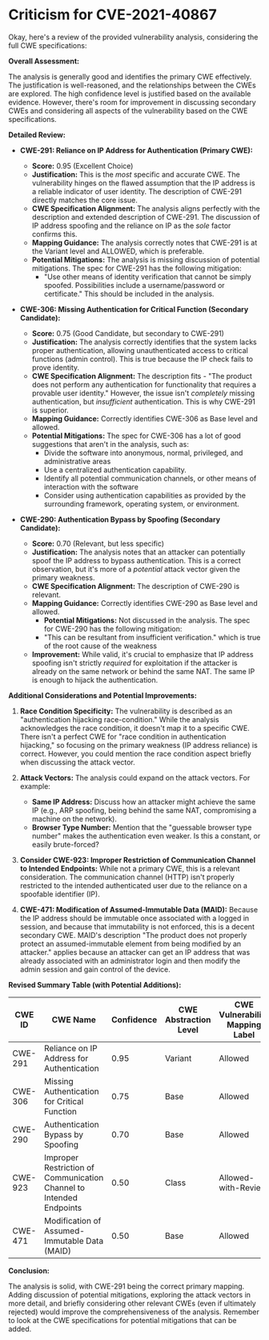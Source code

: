 # Criticism for CVE-2021-40867

Okay, here's a review of the provided vulnerability analysis, considering the full CWE specifications:

**Overall Assessment:**

The analysis is generally good and identifies the primary CWE effectively. The justification is well-reasoned, and the relationships between the CWEs are explored. The high confidence level is justified based on the available evidence. However, there's room for improvement in discussing secondary CWEs and considering all aspects of the vulnerability based on the CWE specifications.

**Detailed Review:**

*   **CWE-291: Reliance on IP Address for Authentication (Primary CWE):**
    *   **Score:** 0.95 (Excellent Choice)
    *   **Justification:** This is the *most* specific and accurate CWE. The vulnerability hinges on the flawed assumption that the IP address is a reliable indicator of user identity.  The description of CWE-291 directly matches the core issue.
    *   **CWE Specification Alignment:** The analysis aligns perfectly with the description and extended description of CWE-291.  The discussion of IP address spoofing and the reliance on IP as the *sole* factor confirms this.
    *   **Mapping Guidance:** The analysis correctly notes that CWE-291 is at the Variant level and ALLOWED, which is preferable.
    *   **Potential Mitigations:** The analysis is missing discussion of potential mitigations. The spec for CWE-291 has the following mitigation:
        *   "Use other means of identity verification that cannot be simply spoofed. Possibilities include a username/password or certificate."
        This should be included in the analysis.

*   **CWE-306: Missing Authentication for Critical Function (Secondary Candidate):**
    *   **Score:** 0.75 (Good Candidate, but secondary to CWE-291)
    *   **Justification:** The analysis correctly identifies that the system lacks proper authentication, allowing unauthenticated access to critical functions (admin control). This is true because the IP check fails to prove identity.
    *   **CWE Specification Alignment:**  The description fits - "The product does not perform any authentication for functionality that requires a provable user identity." However, the issue isn't *completely* missing authentication, but *insufficient* authentication. This is why CWE-291 is superior.
    *   **Mapping Guidance:** Correctly identifies CWE-306 as Base level and allowed.
    *  **Potential Mitigations:** The spec for CWE-306 has a lot of good suggestions that aren't in the analysis, such as:
        *   Divide the software into anonymous, normal, privileged, and administrative areas
        *   Use a centralized authentication capability.
        *   Identify all potential communication channels, or other means of interaction with the software
        *   Consider using authentication capabilities as provided by the surrounding framework, operating system, or environment.

*   **CWE-290: Authentication Bypass by Spoofing (Secondary Candidate):**
    *   **Score:** 0.70 (Relevant, but less specific)
    *   **Justification:** The analysis notes that an attacker can potentially spoof the IP address to bypass authentication. This is a correct observation, but it's more of a *potential* attack vector given the primary weakness.
    *   **CWE Specification Alignment:** The description of CWE-290 is relevant.
    *   **Mapping Guidance:** Correctly identifies CWE-290 as Base level and allowed.
        *   **Potential Mitigations:** Not discussed in the analysis. The spec for CWE-290 has the following mitigation:
        *   "This can be resultant from insufficient verification." which is true of the root cause of the weakness
    *   **Improvement:** While valid, it's crucial to emphasize that IP address spoofing isn't strictly *required* for exploitation if the attacker is already on the same network or behind the same NAT. The same IP is enough to hijack the authentication.

**Additional Considerations and Potential Improvements:**

1.  **Race Condition Specificity:** The vulnerability is described as an "authentication hijacking race-condition." While the analysis acknowledges the race condition, it doesn't map it to a specific CWE. There isn't a perfect CWE for "race condition in authentication hijacking," so focusing on the primary weakness (IP address reliance) is correct. However, you could mention the race condition aspect briefly when discussing the attack vector.

2.  **Attack Vectors:** The analysis could expand on the attack vectors. For example:
    *   **Same IP Address:** Discuss how an attacker might achieve the same IP (e.g., ARP spoofing, being behind the same NAT, compromising a machine on the network).
    *   **Browser Type Number:** Mention that the "guessable browser type number" makes the authentication even weaker.  Is this a constant, or easily brute-forced?

3.  **Consider CWE-923: Improper Restriction of Communication Channel to Intended Endpoints:** While not a primary CWE, this is a relevant consideration. The communication channel (HTTP) isn't properly restricted to the intended authenticated user due to the reliance on a spoofable identifier (IP).

4.  **CWE-471: Modification of Assumed-Immutable Data (MAID):** Because the IP address should be immutable once associated with a logged in session, and because that immutability is not enforced, this is a decent secondary CWE. MAID's description "The product does not properly protect an assumed-immutable element from being modified by an attacker." applies because an attacker can get an IP address that was already associated with an administrator login and then modify the admin session and gain control of the device.

**Revised Summary Table (with Potential Additions):**

| CWE ID | CWE Name | Confidence | CWE Abstraction Level | CWE Vulnerability Mapping Label | CWE-Vulnerability Mapping Notes |
|---|---|---|---|---|---|
| CWE-291 | Reliance on IP Address for Authentication | 0.95 | Variant | Allowed | Primary CWE |
| CWE-306 | Missing Authentication for Critical Function | 0.75 | Base | Allowed | Secondary Candidate |
| CWE-290 | Authentication Bypass by Spoofing | 0.70 | Base | Allowed | Secondary Candidate |
| CWE-923 | Improper Restriction of Communication Channel to Intended Endpoints | 0.50 | Class | Allowed-with-Review | Additional Consideration |
| CWE-471 | Modification of Assumed-Immutable Data (MAID) | 0.50 | Base | Allowed | Additional Consideration |

**Conclusion:**

The analysis is solid, with CWE-291 being the correct primary mapping.  Adding discussion of potential mitigations, exploring the attack vectors in more detail, and briefly considering other relevant CWEs (even if ultimately rejected) would improve the comprehensiveness of the analysis. Remember to look at the CWE specifications for potential mitigations that can be added.